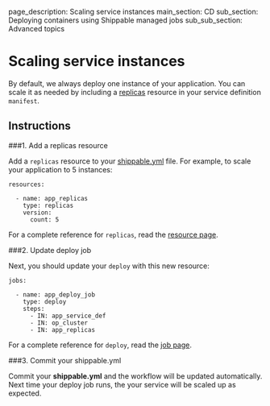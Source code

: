 page_description: Scaling service instances
main_section: CD
sub_section: Deploying containers using Shippable managed jobs
sub_sub_section: Advanced topics

# Scaling service instances

By default, we always deploy one instance of your application. You can scale it as needed by including a  [replicas](/platform/workflow/resource/replicas) resource in your service definition `manifest`.

## Instructions

###1. Add a replicas resource

Add a `replicas` resource to your [shippable.yml](/platform/workflow/config/) file. For example, to scale your application to 5 instances:

```
resources:

  - name: app_replicas
    type: replicas
    version:
      count: 5
```

For a complete reference for `replicas`, read the [resource page](/platform/workflow/resource/replicas).

###2. Update deploy job

Next, you should update your `deploy` with this new resource:

```
jobs:

  - name: app_deploy_job
    type: deploy
    steps:
      - IN: app_service_def
      - IN: op_cluster
      - IN: app_replicas
```

For a complete reference for `deploy`, read the [job page](/platform/workflow/job/deploy).

###3. Commit your shippable.yml

Commit your **shippable.yml** and the workflow will be updated automatically. Next time your deploy job runs, the your service will be scaled up as expected.
